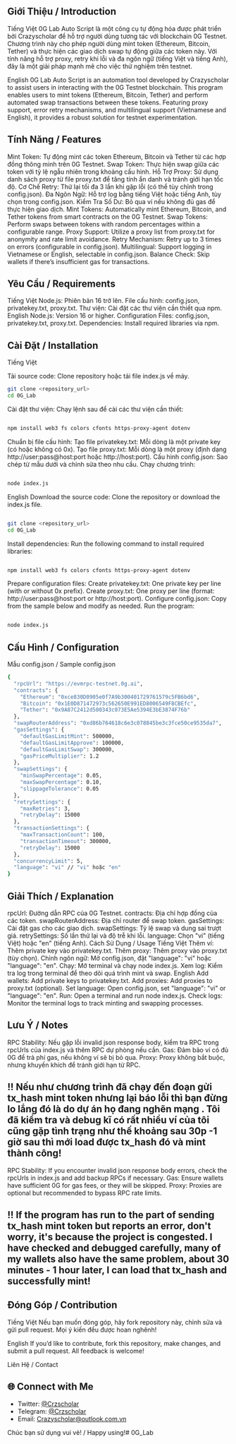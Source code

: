 ## Giới Thiệu / Introduction
Tiếng Việt
0G Lab Auto Script là một công cụ tự động hóa được phát triển bởi Crazyscholar để hỗ trợ người dùng tương tác với blockchain 0G Testnet. Chương trình này cho phép người dùng mint token (Ethereum, Bitcoin, Tether) và thực hiện các giao dịch swap tự động giữa các token này. Với tính năng hỗ trợ proxy, retry khi lỗi và đa ngôn ngữ (tiếng Việt và tiếng Anh), đây là một giải pháp mạnh mẽ cho việc thử nghiệm trên testnet.

English
0G Lab Auto Script is an automation tool developed by Crazyscholar to assist users in interacting with the 0G Testnet blockchain. This program enables users to mint tokens (Ethereum, Bitcoin, Tether) and perform automated swap transactions between these tokens. Featuring proxy support, error retry mechanisms, and multilingual support (Vietnamese and English), it provides a robust solution for testnet experimentation.

## Tính Năng / Features
Mint Token: Tự động mint các token Ethereum, Bitcoin và Tether từ các hợp đồng thông minh trên 0G Testnet.
Swap Token: Thực hiện swap giữa các token với tỷ lệ ngẫu nhiên trong khoảng cấu hình.
Hỗ Trợ Proxy: Sử dụng danh sách proxy từ file proxy.txt để tăng tính ẩn danh và tránh giới hạn tốc độ.
Cơ Chế Retry: Thử lại tối đa 3 lần khi gặp lỗi (có thể tùy chỉnh trong config.json).
Đa Ngôn Ngữ: Hỗ trợ log bằng tiếng Việt hoặc tiếng Anh, tùy chọn trong config.json.
Kiểm Tra Số Dư: Bỏ qua ví nếu không đủ gas để thực hiện giao dịch.
Mint Tokens: Automatically mint Ethereum, Bitcoin, and Tether tokens from smart contracts on the 0G Testnet.
Swap Tokens: Perform swaps between tokens with random percentages within a configurable range.
Proxy Support: Utilize a proxy list from proxy.txt for anonymity and rate limit avoidance.
Retry Mechanism: Retry up to 3 times on errors (configurable in config.json).
Multilingual: Support logging in Vietnamese or English, selectable in config.json.
Balance Check: Skip wallets if there’s insufficient gas for transactions.
## Yêu Cầu / Requirements
Tiếng Việt
Node.js: Phiên bản 16 trở lên.
File cấu hình: config.json, privatekey.txt, proxy.txt.
Thư viện: Cài đặt các thư viện cần thiết qua npm.
English
Node.js: Version 16 or higher.
Configuration Files: config.json, privatekey.txt, proxy.txt.
Dependencies: Install required libraries via npm.
## Cài Đặt / Installation
Tiếng Việt

Tải source code:
Clone repository hoặc tải file index.js về máy.
```bash
git clone <repository_url>
cd 0G_Lab
```
Cài đặt thư viện:
Chạy lệnh sau để cài các thư viện cần thiết:
```bash

npm install web3 fs colors cfonts https-proxy-agent dotenv
```
Chuẩn bị file cấu hình:
Tạo file privatekey.txt: Mỗi dòng là một private key (có hoặc không có 0x).
Tạo file proxy.txt: Mỗi dòng là một proxy (định dạng http://user:pass@host:port hoặc http://host:port).
Cấu hình config.json: Sao chép từ mẫu dưới và chỉnh sửa theo nhu cầu.
Chạy chương trình:
```bash

node index.js
```
English
Download the source code:
Clone the repository or download the index.js file.
```bash

git clone <repository_url>
cd 0G_Lab
```
Install dependencies:
Run the following command to install required libraries:
```bash

npm install web3 fs colors cfonts https-proxy-agent dotenv
```
Prepare configuration files:
Create privatekey.txt: One private key per line (with or without 0x prefix).
Create proxy.txt: One proxy per line (format: http://user:pass@host:port or http://host:port).
Configure config.json: Copy from the sample below and modify as needed.
Run the program:
```bash

node index.js
```
## Cấu Hình / Configuration
Mẫu config.json / Sample config.json
```bash
{
  "rpcUrl": "https://evmrpc-testnet.0g.ai",
  "contracts": {
    "Ethereum": "0xce830D0905e0f7A9b300401729761579c5FB6bd6",
    "Bitcoin": "0x1E0D871472973c562650E991ED8006549F8CBEfc",
    "Tether": "0x9A87C2412d500343c073E5Ae5394E3bE3874F76b"
  },
  "swapRouterAddress": "0xd86b764618c6e3c078845be3c3fce50ce9535da7",
  "gasSettings": {
    "defaultGasLimitMint": 500000,
    "defaultGasLimitApprove": 100000,
    "defaultGasLimitSwap": 300000,
    "gasPriceMultiplier": 1.2
  },
  "swapSettings": {
    "minSwapPercentage": 0.05,
    "maxSwapPercentage": 0.10,
    "slippageTolerance": 0.05
  },
  "retrySettings": {
    "maxRetries": 3,
    "retryDelay": 15000
  },
  "transactionSettings": {
    "maxTransactionCount": 100,
    "transactionTimeout": 300000,
    "retryDelay": 15000
  },
  "concurrencyLimit": 5,
  "language": "vi" // "vi" hoặc "en"
}
```
## Giải Thích / Explanation

rpcUrl: Đường dẫn RPC của 0G Testnet.
contracts: Địa chỉ hợp đồng của các token.
swapRouterAddress: Địa chỉ router để swap token.
gasSettings: Cài đặt gas cho các giao dịch.
swapSettings: Tỷ lệ swap và dung sai trượt giá.
retrySettings: Số lần thử lại và độ trễ khi lỗi.
language: Chọn "vi" (tiếng Việt) hoặc "en" (tiếng Anh).
Cách Sử Dụng / Usage
Tiếng Việt
Thêm ví: Thêm private key vào privatekey.txt.
Thêm proxy: Thêm proxy vào proxy.txt (tùy chọn).
Chỉnh ngôn ngữ: Mở config.json, đặt "language": "vi" hoặc "language": "en".
Chạy: Mở terminal và chạy node index.js.
Xem log: Kiểm tra log trong terminal để theo dõi quá trình mint và swap.
English
Add wallets: Add private keys to privatekey.txt.
Add proxies: Add proxies to proxy.txt (optional).
Set language: Open config.json, set "language": "vi" or "language": "en".
Run: Open a terminal and run node index.js.
Check logs: Monitor the terminal logs to track minting and swapping processes.

## Lưu Ý / Notes

RPC Stability: Nếu gặp lỗi invalid json response body, kiểm tra RPC trong rpcUrls của index.js và thêm RPC dự phòng nếu cần.
Gas: Đảm bảo ví có đủ 0G để trả phí gas, nếu không ví sẽ bị bỏ qua.
Proxy: Proxy không bắt buộc, nhưng khuyến khích để tránh giới hạn từ RPC.
## !! Nếu như chương trình đã chạy đến đoạn gửi tx_hash mint token nhưng lại báo lỗi thì bạn đừng lo lắng đó là do dự án họ đang nghẽn mạng . Tôi đã kiểm tra và debug kĩ có rất nhiều ví của tôi cũng gặp tình trạng như thế khoảng sau 30p -1 giờ sau thì mới load được tx_hash đó và mint thành công!

RPC Stability: If you encounter invalid json response body errors, check the rpcUrls in index.js and add backup RPCs if necessary.
Gas: Ensure wallets have sufficient 0G for gas fees, or they will be skipped.
Proxy: Proxies are optional but recommended to bypass RPC rate limits.
## !! If the program has run to the part of sending tx_hash mint token but reports an error, don't worry, it's because the project is congested. I have checked and debugged carefully, many of my wallets also have the same problem, about 30 minutes - 1 hour later, I can load that tx_hash and successfully mint!

## Đóng Góp / Contribution
Tiếng Việt
Nếu bạn muốn đóng góp, hãy fork repository này, chỉnh sửa và gửi pull request. Mọi ý kiến đều được hoan nghênh!

English
If you’d like to contribute, fork this repository, make changes, and submit a pull request. All feedback is welcome!

Liên Hệ / Contact
## 🌐 Connect with Me
- Twitter: [@Crzscholar](https://twitter.com/Crzscholarr)
- Telegram: [@Crzscholar](https://t.me/Crzscholar)
- Email: [Crazyscholar@outlook.com.vn](mailto:Crazyscholar@outlook.com.vn)

Chúc bạn sử dụng vui vẻ! / Happy using!# 0G_Lab
